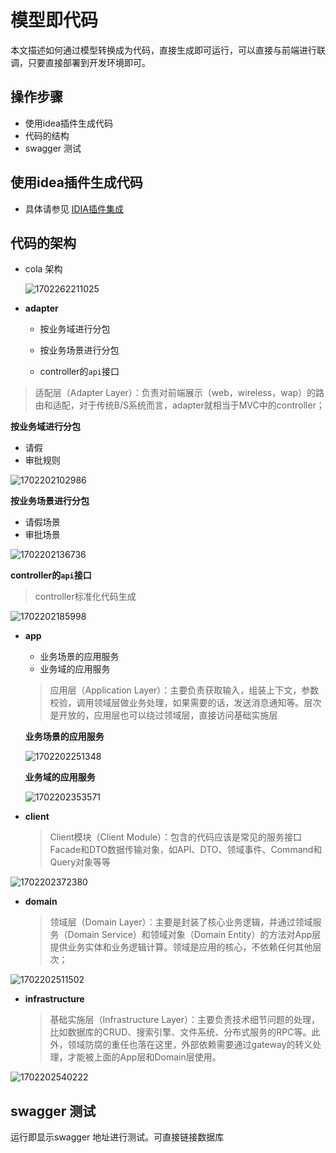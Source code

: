 # 模型即代码

本文描述如何通过模型转换成为代码，直接生成即可运行，可以直接与前端进行联调，只要直接部署到开发环境即可。

## 操作步骤

- 使用idea插件生成代码
- 代码的结构
- swagger 测试

## 使用idea插件生成代码

- 具体请参见 [IDIA插件集成](../../操作指南/应用开发平台/IDEA插件集成.md)

## 代码的架构

- cola 架构

  ![1702262211025](images/1702262211025.png)







- **adapter** 
  - 按业务域进行分包

  - 按业务场景进行分包
  - controller的`api`接口

> 适配层（Adapter Layer）：负责对前端展示（web，wireless，wap）的路由和适配，对于传统B/S系统而言，adapter就相当于MVC中的controller；

  

**按业务域进行分包**

  - 请假
  - 审批规则

  ![1702202102986](images/1702202102986.png)

  **按业务场景进行分包**

  - 请假场景
  - 审批场景

  ![1702202136736](images/1702202136736.png)



  **controller的`api`接口** 

> controller标准化代码生成

  ![1702202185998](images/1702202185998.png)







- **app** 

  - 业务场景的应用服务
  - 业务域的应用服务

  > 应用层（Application Layer）：主要负责获取输入，组装上下文，参数校验，调用领域层做业务处理，如果需要的话，发送消息通知等。层次是开放的，应用层也可以绕过领域层，直接访问基础实施层



  **业务场景的应用服务**

  ![1702202251348](images/1702202251348.png)





  **业务域的应用服务**

  ![1702202353571](images/1702202353571.png)







- **client** 

  > Client模块（Client Module）：包含的代码应该是常见的服务接口Facade和DTO数据传输对象，如API、DTO、领域事件、Command和Query对象等等

![1702202372380](images/1702202372380.png)









- **domain** 

  > 领域层（Domain Layer）：主要是封装了核心业务逻辑，并通过领域服务（Domain Service）和领域对象（Domain Entity）的方法对App层提供业务实体和业务逻辑计算。领域是应用的核心，不依赖任何其他层次；

![1702202511502](images/1702202511502.png)









- **infrastructure**

  > 基础实施层（Infrastructure Layer）：主要负责技术细节问题的处理，比如数据库的CRUD、搜索引擎、文件系统、分布式服务的RPC等。此外，领域防腐的重任也落在这里，外部依赖需要通过gateway的转义处理，才能被上面的App层和Domain层使用。

![1702202540222](images/1702202540222.png)

## swagger 测试

运行即显示swagger 地址进行测试。可直接链接数据库